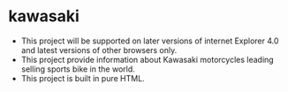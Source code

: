 # kawasaki
* This project will be supported on later versions of internet Explorer 4.0 and latest versions of other browsers only.
* This project provide information about Kawasaki motorcycles leading selling sports bike in the world.
* This project is built in pure HTML.

